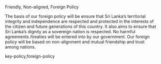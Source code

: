 Friendly, Non-aligned, Foreign Policy

The basis of our foreign policy will be ensure that Sri Lanka’s
territorial integrity and independence are respected and
protected in the interests of the citizen and future generations of
this country. It also aims to ensure that Sri Lanka’s dignity as a
sovereign nation is respected. No harmful agreements /treaties
will be entered into by our government. Our foreign policy will
be based on non-alignment and mutual friendship and trust
among nations.

key-policy,foreign-policy
